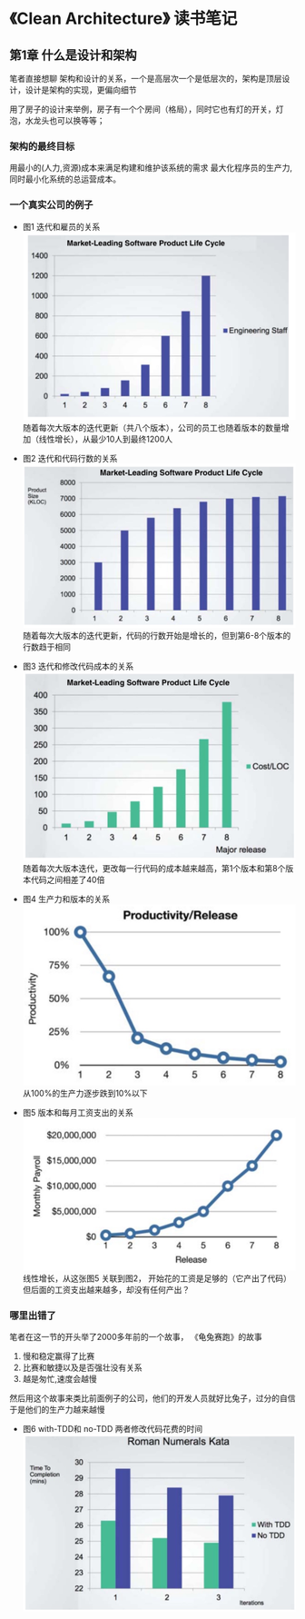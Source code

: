 # 《Clean Architecture》 读书笔记

## 第1章 什么是设计和架构

笔者直接想聊 架构和设计的关系，一个是高层次一个是低层次的，架构是顶层设计，设计是架构的实现，更偏向细节

用了房子的设计来举例，房子有一个个房间（格局），同时它也有灯的开关，灯泡，水龙头也可以换等等； 

### 架构的最终目标
用最小的(人力,资源)成本来满足构建和维护该系统的需求 最大化程序员的生产力,同时最小化系统的总运营成本。


### 一个真实公司的例子

-   图1 迭代和雇员的关系
![1.1](img/Clean-Architecture/1.1.jpg)
随着每次大版本的迭代更新（共八个版本），公司的员工也随着版本的数量增加（线性增长），从最少10人到最终1200人

-   图2 迭代和代码行数的关系
![1.2](img/Clean-Architecture/1.2.jpg)
随着每次大版本的迭代更新，代码的行数开始是增长的，但到第6-8个版本的行数趋于相同

-   图3 迭代和修改代码成本的关系
![1.3](img/Clean-Architecture/1.3.jpg)
随着每次大版本迭代，更改每一行代码的成本越来越高，第1个版本和第8个版本代码之间相差了40倍

-   图4 生产力和版本的关系
![1.4](img/Clean-Architecture/1.4.jpg)
从100%的生产力逐步跌到10%以下

-   图5 版本和每月工资支出的关系
![1.5](img/Clean-Architecture/1.5.jpg)
线性增长，从这张图5 关联到图2， 开始花的工资是足够的（它产出了代码）
但后面的工资支出越来越多，却没有任何产出？


### 哪里出错了

笔者在这一节的开头举了2000多年前的一个故事， 《龟兔赛跑》的故事
1.  慢和稳定赢得了比赛
2.  比赛和敏捷以及是否强壮没有关系
3.  越是匆忙,速度会越慢

然后用这个故事来类比前面例子的公司，他们的开发人员就好比兔子，过分的自信
于是他们的生产力越来越慢


-   图6 with-TDD和 no-TDD 两者修改代码花费的时间
![1.6](img/Clean-Architecture/1.6.jpg)